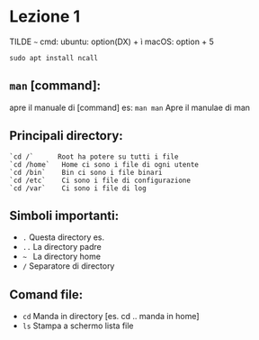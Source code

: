 # Lezione 1
TILDE `~` cmd:
    ubuntu: option(DX) + ì
    macOS: option + 5

`sudo apt install ncall`

## `man` [command]:
apre il manuale di [command]
es: 
        `man man`     Apre il manulae di man

## Principali directory:
    `cd /`      Root ha potere su tutti i file
    `cd /home`   Home ci sono i file di ogni utente
    `cd /bin`    Bin ci sono i file binari
    `cd /etc`    Ci sono i file di configurazione
    `cd /var`    Ci sono i file di log 
    
## Simboli importanti:
- `.`   Questa directory es.
- `..`  La directory padre
- `~ `  La directory home
- `/`   Separatore di directory

## Comand file:
- `cd`   Manda in directory [es. cd .. manda in home]
- `ls`   Stampa a schermo lista file